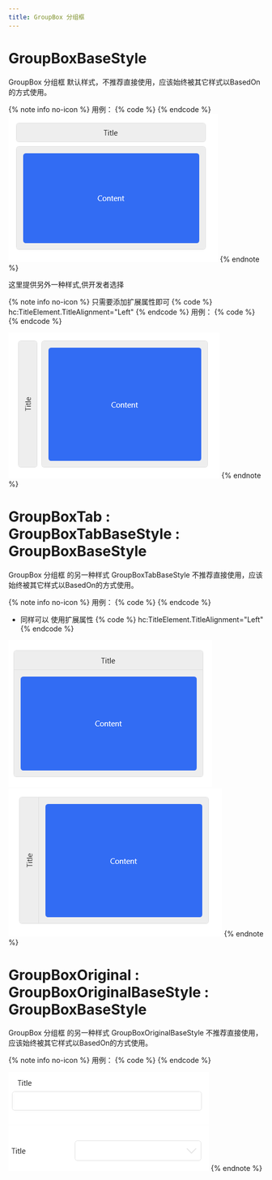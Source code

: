 ```yaml
---
title: GroupBox 分组框
---
```


# GroupBoxBaseStyle 

GroupBox 分组框 默认样式，不推荐直接使用，应该始终被其它样式以BasedOn的方式使用。

{% note info no-icon %}
用例：
{% code %}
    <GroupBox Grid.Row="0" Grid.Column="0" Width="300" Height="200" Header="{x:Static langs:Lang.TitleDemoStr1}" 
        Padding="10" Margin="16">
        <Border Background="{DynamicResource PrimaryBrush}" CornerRadius="4">
            <TextBlock Text="{x:Static langs:Lang.ContentDemoStr}" VerticalAlignment="Center" HorizontalAlignment="Center" 
            Foreground="White"/>
        </Border>
    </GroupBox>
{% endcode %}
![GroupBoxBaseStyle](https://raw.githubusercontent.com/HandyOrg/HandyOrgResource/master/HandyControl/Doc/native_controls/GroupBox_Base.png)
{% endnote %}

这里提供另外一种样式,供开发者选择

{% note info no-icon %}
只需要添加扩展属性即可
{% code %}
hc:TitleElement.TitleAlignment="Left"
{% endcode %}
用例：
{% code %}
    <GroupBox Grid.Row="0" Grid.Column="1" Width="300" Height="200" Header="{x:Static langs:Lang.TitleDemoStr1}" Padding="10" 
        Margin="16"  hc:TitleElement.TitleAlignment="Left">
        <Border Background="{DynamicResource PrimaryBrush}" CornerRadius="4">
            <TextBlock Text="{x:Static langs:Lang.ContentDemoStr}" VerticalAlignment="Center" HorizontalAlignment="Center" 
            Foreground="White"/>
        </Border>
    </GroupBox>
{% endcode %}

![GroupBox_Base_left](https://raw.githubusercontent.com/HandyOrg/HandyOrgResource/master/HandyControl/Doc/native_controls/GroupBox_Base_left.png)
{% endnote %}

# GroupBoxTab : GroupBoxTabBaseStyle : GroupBoxBaseStyle

GroupBox 分组框 的另一种样式  GroupBoxTabBaseStyle 不推荐直接使用，应该始终被其它样式以BasedOn的方式使用。

{% note info no-icon %}
用例：
{% code %}
    <GroupBox Grid.Row="1" Grid.Column="0" Width="300" Height="200" Header="{x:Static langs:Lang.TitleDemoStr1}" Padding="10" 
        Margin="16" Style="{StaticResource GroupBoxTab}">
        <Border Background="{DynamicResource PrimaryBrush}" CornerRadius="4">
            <TextBlock Text="{x:Static langs:Lang.ContentDemoStr}" VerticalAlignment="Center" HorizontalAlignment="Center" 
            Foreground="White"/>
        </Border>
    </GroupBox>
{% endcode %}

- 同样可以 使用扩展属性  {% code %} hc:TitleElement.TitleAlignment="Left" {% endcode %}

![GroupBox_Tab](https://raw.githubusercontent.com/HandyOrg/HandyOrgResource/master/HandyControl/Doc/native_controls/GroupBox_Tab.png) ![GroupBox_Tab_left](https://raw.githubusercontent.com/HandyOrg/HandyOrgResource/master/HandyControl/Doc/native_controls/GroupBox_Tab_left.png)
{% endnote %}

# GroupBoxOriginal : GroupBoxOriginalBaseStyle : GroupBoxBaseStyle

GroupBox 分组框 的另一种样式 GroupBoxOriginalBaseStyle 不推荐直接使用，应该始终被其它样式以BasedOn的方式使用。

{% note info no-icon %}
用例：
{% code %}
    <GroupBox Grid.Row="2" Grid.Column="0" Width="300" Header="{x:Static langs:Lang.TitleDemoStr1}" Margin="16" 
        Style="{StaticResource GroupBoxOriginal}" HorizontalContentAlignment="Left">
        <TextBox/>
    </GroupBox>
    <GroupBox Grid.Row="2" VerticalAlignment="Bottom" Grid.Column="1" Width="300" hc:TitleElement.TitleWidth="100"
        Header="{x:Static langs:Lang.TitleDemoStr1}" Margin="16" Style="{StaticResource GroupBoxOriginal}"
        HorizontalContentAlignment="Left" hc:TitleElement.TitleAlignment="Left">
        <ComboBox DataContext="{Binding ComboBoxDemo,Source={StaticResource Locator}}" ItemsSource="{Binding DataList}"/>
    </GroupBox>
{% endcode %}

![GroupBox_Origin](https://raw.githubusercontent.com/HandyOrg/HandyOrgResource/master/HandyControl/Doc/native_controls/GroupBox_Origin.png) ![GroupBox_Origin_left](https://raw.githubusercontent.com/HandyOrg/HandyOrgResource/master/HandyControl/Doc/native_controls/GroupBox_Origin_left.png)
{% endnote %}